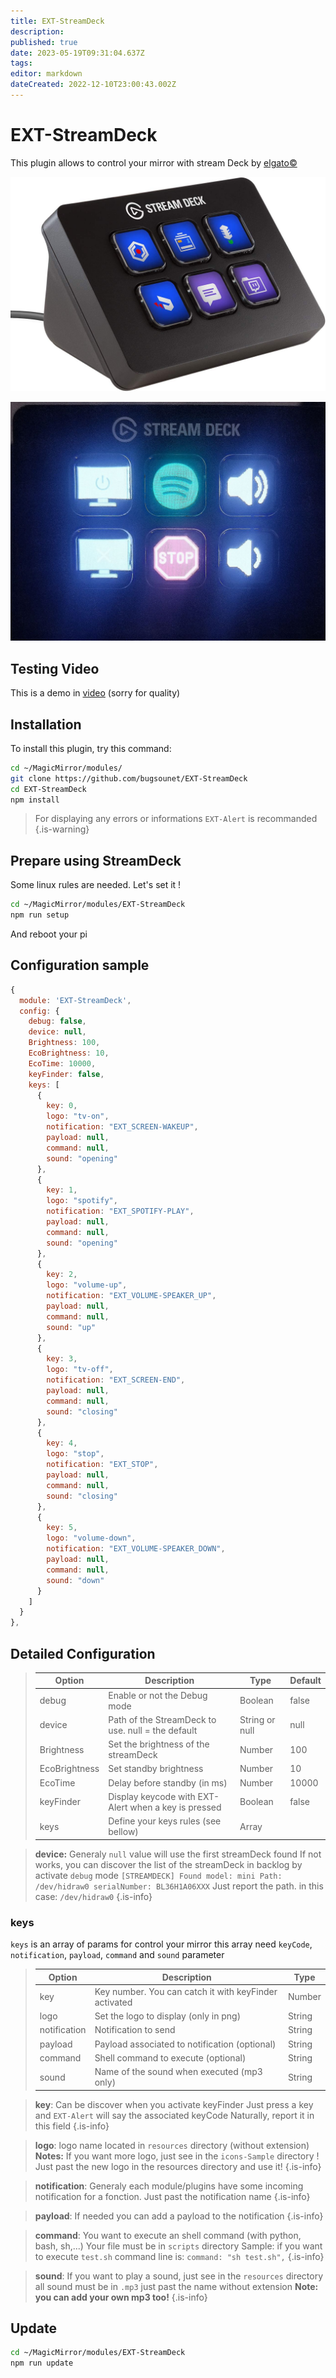 ```yaml
---
title: EXT-StreamDeck
description: 
published: true
date: 2023-05-19T09:31:04.637Z
tags: 
editor: markdown
dateCreated: 2022-12-10T23:00:43.002Z
---
```


# EXT-StreamDeck

This plugin allows to control your mirror with stream Deck by [elgato©](https://www.elgato.com/)

![](https://raw.githubusercontent.com/bugsounet/EXT-StreamDeck/dev/resources/streamDeck.png)

![](https://raw.githubusercontent.com/bugsounet/EXT-StreamDeck/dev/resources/sample.jpg)

## Testing Video

This is a demo in [video](https://www.youtube.com/watch?v=YC1t6Ae7HWM) (sorry for quality)

## Installation

To install this plugin, try this command:

```sh
cd ~/MagicMirror/modules/
git clone https://github.com/bugsounet/EXT-StreamDeck
cd EXT-StreamDeck
npm install
```

> For displaying any errors or informations `EXT-Alert` is recommanded
{.is-warning}

## Prepare using StreamDeck
Some linux rules are needed.
Let's set it !
```sh
cd ~/MagicMirror/modules/EXT-StreamDeck
npm run setup
```
And reboot your pi

## Configuration sample

```js
{
  module: 'EXT-StreamDeck',
  config: {
    debug: false,
    device: null,
    Brightness: 100,
    EcoBrightness: 10,
    EcoTime: 10000,
    keyFinder: false,
    keys: [
      {
        key: 0,
        logo: "tv-on",
        notification: "EXT_SCREEN-WAKEUP",
        payload: null,
        command: null,
        sound: "opening"
      },
      {
        key: 1,
        logo: "spotify",
        notification: "EXT_SPOTIFY-PLAY",
        payload: null,
        command: null,
        sound: "opening"
      },
      {
        key: 2,
        logo: "volume-up",
        notification: "EXT_VOLUME-SPEAKER_UP",
        payload: null,
        command: null,
        sound: "up"
      },
      {
        key: 3,
        logo: "tv-off",
        notification: "EXT_SCREEN-END",
        payload: null,
        command: null,
        sound: "closing"
      },
      {
        key: 4,
        logo: "stop",
        notification: "EXT_STOP",
        payload: null,
        command: null,
        sound: "closing"
      },
      {
        key: 5,
        logo: "volume-down",
        notification: "EXT_VOLUME-SPEAKER_DOWN",
        payload: null,
        command: null,
        sound: "down"
      }
    ]
  }
},
```

## Detailed Configuration

> | Option  | Description | Type | Default |
> | ------- | --- | --- | --- |
> | debug | Enable or not the Debug mode| Boolean | false |
> | device | Path of the StreamDeck to use. null = the default| String or null | null|
> | Brightness | Set the brightness of the streamDeck| Number | 100|
> | EcoBrightness | Set standby brightness | Number | 10 |
> | EcoTime | Delay before standby (in ms) | Number | 10000 |
> | keyFinder | Display keycode with EXT-Alert when a key is pressed| Boolean | false |
> | keys | Define your keys rules (see bellow)| Array | |

> **device:** Generaly `null` value will use the first streamDeck found
> If not works, you can discover the list of the streamDeck in backlog by activate `debug` mode
> `[STREAMDECK] Found model: mini Path: /dev/hidraw0 serialNumber: BL36H1A06XXX`
> Just report the path. in this case: `/dev/hidraw0`
{.is-info}

### keys

`keys` is an array of params for control your mirror
this array need `keyCode`, `notification`, `payload`, `command` and `sound` parameter

> | Option  | Description | Type |
> | ------- | --- | --- |
> | key | Key number. You can catch it with keyFinder activated | Number
> | logo | Set the logo to display (only in png) | String
> | notification | Notification to send | String
> | payload | Payload associated to notification (optional) | String
> | command | Shell command to execute (optional) | String
> | sound | Name of the sound when executed (mp3 only) | String

>  **key**: Can be discover when you activate keyFinder
>   Just press a key and `EXT-Alert` will say the associated keyCode
>   Naturally, report it in this field
{.is-info}

>  **logo**: logo name located in `resources` directory (without extension)
  **Notes:**
   If you want more logo, just see in the `icons-Sample` directory !
   Just past the new logo in the resources directory and use it!
{.is-info}

>  **notification**: Generaly each module/plugins have some incoming notification for a fonction.
>   Just past the notification name
{.is-info}

>  **payload**: If needed you can add a payload to the notification
{.is-info}

>  **command**: You want to execute an shell command (with python, bash, sh,...)
>   Your file must be in `scripts` directory
>   Sample: if you want to execute `test.sh`
>   command line is:
>   `command: "sh test.sh",`
{.is-info}

>  **sound**: If you want to play a sound, just see in the `resources` directory
>   all sound must be in `.mp3`
>   just past the name without extension
>   **Note: you can add your own mp3 too!**
{.is-info}
  
## Update
```sh
cd ~/MagicMirror/modules/EXT-StreamDeck
npm run update
```